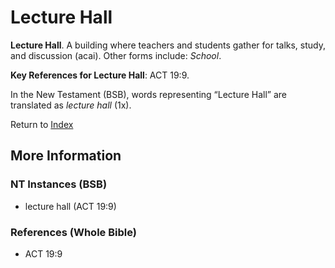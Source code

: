 # Lecture Hall
**Lecture Hall**. 
A building where teachers and students gather for talks, study, and discussion (acai). 
Other forms include: 
*School*. 


**Key References for Lecture Hall**: 
ACT 19:9. 




In the New Testament (BSB), words representing “Lecture Hall” are translated as 
*lecture hall* (1x). 


Return to [Index](00-Index.md)

## More Information

### NT Instances (BSB)

* lecture hall (ACT 19:9)



### References (Whole Bible)

* ACT 19:9



